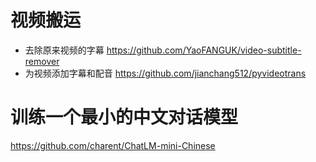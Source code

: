 # 视频搬运

- 去除原来视频的字幕 https://github.com/YaoFANGUK/video-subtitle-remover
- 为视频添加字幕和配音 https://github.com/jianchang512/pyvideotrans

# 训练一个最小的中文对话模型

https://github.com/charent/ChatLM-mini-Chinese

